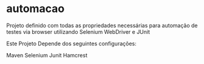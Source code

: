 # automacao
Projeto definido com todas as propriedades necessárias para automação de testes via browser utilizando Selenium WebDriver e JUnit

Este Projeto Depende dos seguintes configurações:

Maven
Selenium
Junit
Hamcrest
